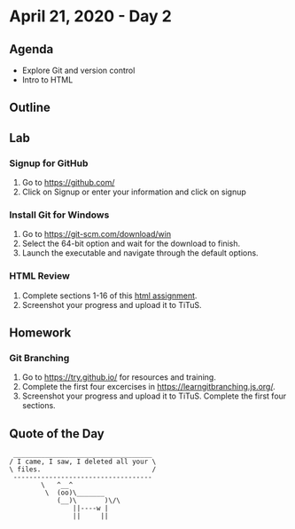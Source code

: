 # April 21, 2020 - Day 2


## Agenda

- Explore Git and version control
- Intro to HTML 

## Outline

## Lab

### Signup for GitHub

1. Go to https://github.com/
2. Click on Signup or enter your information and click on signup 

### Install Git for Windows

1. Go to https://git-scm.com/download/win
2. Select the 64-bit option and wait for the download to finish.
3. Launch the executable and navigate through the default options. 

### HTML Review

1. Complete sections 1-16 of this [html assignment](https://www.codecademy.com/courses/learn-html/lessons/intro-to-html/exercises/structure-html).
2. Screenshot your progress and upload it to TiTuS.

## Homework

### Git Branching 

1. Go to https://try.github.io/ for resources and training. 
2. Complete the first four excercises in https://learngitbranching.js.org/.
3. Screenshot your progress and upload it to TiTuS. Complete the first four sections. 

## Quote of the Day 

```
 ___________________________________
/ I came, I saw, I deleted all your \
\ files.                            /
 -----------------------------------
        \   ^__^
         \  (oo)\_______
            (__)\       )\/\
                ||----w |
                ||     ||

```